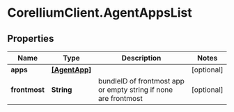 # CorelliumClient.AgentAppsList

## Properties

Name | Type | Description | Notes
------------ | ------------- | ------------- | -------------
**apps** | [**[AgentApp]**](AgentApp.md) |  | [optional] 
**frontmost** | **String** | bundleID of frontmost app or empty string if none are frontmost | [optional] 


